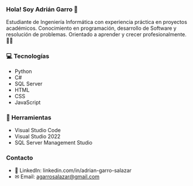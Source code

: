### Hola! Soy Adrián Garro 👋
Estudiante de Ingeniería Informática con experiencia práctica en proyectos académicos. Conocimiento en programación, desarrollo de Software y resolución de problemas. Orientado a aprender y crecer profesionalmente. 👨‍💻

### 💻 Tecnologías
- Python
- C#
- SQL Server
- HTML
- CSS
- JavaScript

### 🔧 Herramientas
- Visual Studio Code
- Visual Studio 2022
- SQL Server Management Studio

### Contacto
- 🔗 LinkedIn: linkedin.com/in/adrian-garro-salazar
- ✉ Email: agarrosalazar@gmail.com

